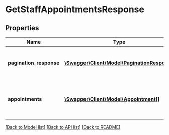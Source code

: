 # GetStaffAppointmentsResponse

## Properties
Name | Type | Description | Notes
------------ | ------------- | ------------- | -------------
**pagination_response** | [**\Swagger\Client\Model\PaginationResponse**](PaginationResponse.md) | Contains information about the pagination used. , | [optional] 
**appointments** | [**\Swagger\Client\Model\Appointment[]**](Appointment.md) | Contains information about appointments and their details. | [optional] 

[[Back to Model list]](../README.md#documentation-for-models) [[Back to API list]](../README.md#documentation-for-api-endpoints) [[Back to README]](../README.md)


